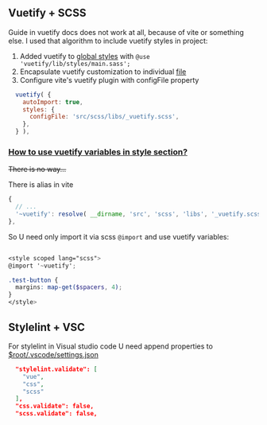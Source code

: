 ## Vuetify + SCSS

Guide in vuetify docs does not work at all, because of vite or something else. I used that algorithm to include vuetify styles in project:

1. Added vuetify to [global styles](./src/scss/_global.scss) with `@use 'vuetify/lib/styles/main.sass';`
2. Encapsulate vuetify customization to individual [file](./src/scss/libs/_vuetify.scss)
3. Configure vite's vuetify plugin with configFile property
```js
  vuetify( {
    autoImport: true,
    styles: {
      configFile: 'src/scss/libs/_vuetify.scss',
    },
  } ),
```

### <u>How to use vuetify variables in style section?</u>

~~There is no way...~~

There is alias in vite 

```js
{
  // ...
  '~vuetify': resolve( __dirname, 'src', 'scss', 'libs', '_vuetify.scss' ),
},
```

So U need only import it via  scss `@import` and use vuetify variables:

```scss

<style scoped lang="scss">
@import '~vuetify';

.test-button {
  margins: map-get($spacers, 4);
}
</style>

```

## Stylelint + VSC

For stylelint in Visual studio code U need append properties to [$root/.vscode/settings.json](./.vscode/settings.json)

```json
  "stylelint.validate": [
    "vue",
    "css",
    "scss"
  ],
  "css.validate": false,
  "scss.validate": false,
```
